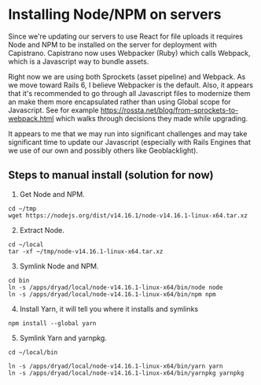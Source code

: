 # Installing Node/NPM on servers
Since we're updating our servers to use React for file uploads it requires Node and NPM to be installed on the server
for deployment with Capistrano.  Capistrano now uses Webpacker (Ruby) which calls Webpack, which is a
Javascript way to bundle assets.

Right now we are using both Sprockets (asset pipeline) and Webpack.  As we move toward Rails 6, I
believe Webpacker is the default. Also, it appears that it's recommended to go through all Javascript
files to modernize them an make them more encapsulated rather than using Global scope for Javascript.
See for example https://rossta.net/blog/from-sprockets-to-webpack.html which walks through
decisions they made while upgrading.

It appears to me that we may run into significant challenges and may take significant time to
update our Javascript (especially with Rails Engines that we use of our own and possibly others
like Geoblacklight).

## Steps to manual install (solution for now)

1. Get Node and NPM.
```shell
cd ~/tmp
wget https://nodejs.org/dist/v14.16.1/node-v14.16.1-linux-x64.tar.xz
```
2. Extract Node.
```shell
cd ~/local
tar -xf ~/tmp/node-v14.16.1-linux-x64.tar.xz
```
3. Symlink Node and NPM.
```shell
cd bin
ln -s /apps/dryad/local/node-v14.16.1-linux-x64/bin/node node
ln -s /apps/dryad/local/node-v14.16.1-linux-x64/bin/npm npm
```
4. Install Yarn, it will tell you where it installs and symlinks
```shell
npm install --global yarn
```
5. Symlink Yarn and yarnpkg.
```shell
cd ~/local/bin

ln -s /apps/dryad/local/node-v14.16.1-linux-x64/bin/yarn yarn
ln -s /apps/dryad/local/node-v14.16.1-linux-x64/bin/yarnpkg yarnpkg
```

